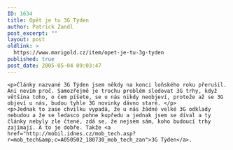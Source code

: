 ```yaml
---
ID: 1634
title: Opět je tu 3G Týden
author: Patrick Zandl
post_excerpt: ""
layout: post
oldlink: >
  https://www.marigold.cz/item/opet-je-tu-3g-tyden
published: true
post_date: 2005-05-04 09:03:47
---
```

	<p>Články nazvané 3G Týden jsem někdy na konci loňského roku přerušil. Ani nevím proč. Samozřejmě je trochu problém sledovat 3G trhy, když většina toho, o čem píšete, se u nás nikdy neobjeví, protože až se 3G objeví u nás, budou tyhle 3G novinky dávno staré. </p>
	<p>Jednak to zase chvilku vypadá, že u nás žádné velké 3G odklady nebudou a že se ledasco pohne kupředu a jednak jsem se díval a ty články nebyly zle čtené, zdá se, že nejsem sám, koho budoucí trhy zajímají. A to je dobře. Takže <a href="http://mobil.idnes.cz/mob_tech.asp?r=mob_tech&amp;c=A050502_180730_mob_tech_zan">3G Týden</a>.
</p>